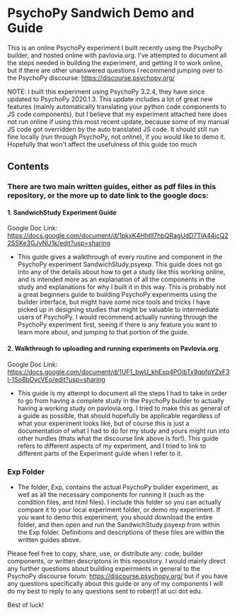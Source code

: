 # PsychoPy Sandwich Demo and Guide
This is an online PsychoPy experiment I built recently using the PsychoPy builder, and hosted online with pavlovia.org. I've attempted to document all the steps needed in building the experiment, and getting it to work online, but if there are other unanswered questions I recommend jumping over to the PsychoPy discourse: https://discourse.psychopy.org/

NOTE: I built this experiment using PsychoPy 3.2.4, they have since updated to PsychoPy 2020.1.3. This update includes a lot of great new features (mainly automatically translating your python code components to JS code components), but I believe that my experiment attached here does not run online if using this most recent update, because some of my manual JS code got overridden by the auto translated JS code. It should still run fine locally (run through PsychoPy, not online), if you would like to demo it. Hopefully that won't affect the usefulness of this guide too much

## Contents
### There are two main written guides, either as pdf files in this repository, or the more up to date link to the google docs:
#### 1. SandwichStudy Experiment Guide
Google Doc Link: https://docs.google.com/document/d/1pkxK4HhtlI7hbQRagUdD7TlA44icQ22SSKe3GJvNU1k/edit?usp=sharing
- This guide gives a walkthrough of every routine and component in the PsychoPy experiment SandwichStudy.psyexp. This guide does not go into any of the details about how to get a study like this working online, and is intended more as an explanation of all the components in the study and explanations for why I built it in this way. This is probably not a great beginners guide to building PsychoPy experiments using the builder interface, but might have some nice tools and tricks I have picked up in designing studies that might be valuable to intermediate users of PsychoPy. I would recommend actually running through the PsychoPy experiment first, seeing if there is any feature you want to learn more about, and jumping to that portion of the guide.

#### 2. Walkthrough to uploading and running experiments on Pavlovia.org
Google Doc Link: https://docs.google.com/document/d/1UF1_bwU_khExq4POibTx9qpfpYZxF3l-1So8bDycVEo/edit?usp=sharing
- This guide is my attempt to document all the steps I had to take in order to go from having a complete study in the PsychoPy builder to actually having a working study on pavlovia.org. I tried to make this as general of a guide as possible, that should hopefully be applicable regardless of what your experiment looks like, but of course this is just a documentation of what I had to do for my study and yours might run into other hurdles (thats what the discourse link above is for!). This guide refers to different aspects of my experiment, and I tried to link to different parts of the Experiment guide when I refer to it.

### Exp Folder
- The folder, Exp, contains the actual PsychoPy builder experiment, as well as all the necessary components for running it (such as the condition files, and html files). I include this folder so you can actually compare it to your local experiment folder, or demo my experiment. If you want to demo this experiment, you should download the entire folder, and then open and run the SandwichStudy.psyexp from within the Exp folder. Definitions and descriptions of these files are within the written guides above. 


Please feel free to copy, share, use, or distribute any: code, builder components, or written descriptons in this repository.
I would mainly direct any further questions about building expeirments in general to the PsychoPy discourse forum: https://discourse.psychopy.org/
but if you have any questions specifically about this guide or any of my components I will do my best to reply to any questions sent to roberjt1 at uci dot edu.

Best of luck!
